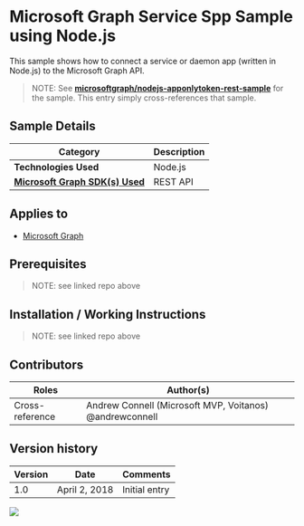 # Microsoft Graph Service Spp Sample using Node.js

This sample shows how to connect a service or daemon app (written in Node.js) to the Microsoft Graph API.

> NOTE: See **[microsoftgraph/nodejs-apponlytoken-rest-sample](https://github.com/microsoftgraph/nodejs-apponlytoken-rest-sample)** for the sample. This entry simply cross-references that sample.

## Sample Details

|               Category               | Description |
| ------------------------------------ | ----------- |
| **Technologies Used**                | Node.js     |
| **[Microsoft Graph SDK(s) Used][1]** | REST API    |

## Applies to

* [Microsoft Graph](https://developer.microsoft.com/en-us/graph)

## Prerequisites

> NOTE: see linked repo above

## Installation / Working Instructions

> NOTE: see linked repo above

## Contributors

|      Roles      |                        Author(s)                        |
| --------------- | ------------------------------------------------------- |
| Cross-reference | Andrew Connell (Microsoft MVP, Voitanos) @andrewconnell |

## Version history

| Version |     Date      |   Comments    |
| ------- | ------------- | ------------- |
| 1.0     | April 2, 2018 | Initial entry |

[1]: https://developer.microsoft.com/en-us/graph/code-samples-and-sdks

<img src="https://telemetry.sharepointpnp.com/msgraph-community-samples/samples/nodejs-apponlytoken-rest" />